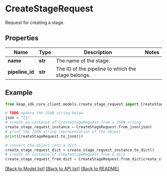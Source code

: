 # CreateStageRequest

Request for creating a stage.

## Properties

Name | Type | Description | Notes
------------ | ------------- | ------------- | -------------
**name** | **str** | The name of the stage. | 
**pipeline_id** | **str** | The ID of the pipeline to which the stage belongs. | 

## Example

```python
from keap_sdk_core_client.models.create_stage_request import CreateStageRequest

# TODO update the JSON string below
json = "{}"
# create an instance of CreateStageRequest from a JSON string
create_stage_request_instance = CreateStageRequest.from_json(json)
# print the JSON string representation of the object
print(CreateStageRequest.to_json())

# convert the object into a dict
create_stage_request_dict = create_stage_request_instance.to_dict()
# create an instance of CreateStageRequest from a dict
create_stage_request_from_dict = CreateStageRequest.from_dict(create_stage_request_dict)
```
[[Back to Model list]](../README.md#documentation-for-models) [[Back to API list]](../README.md#documentation-for-api-endpoints) [[Back to README]](../README.md)


